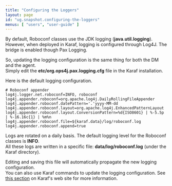 ```yaml
---
title: "Configuring the Loggers"
layout: page
id: "ug.snapshot.configuring-the-loggers"
menus: [ "users", "user-guide" ]
---
```


By default, Roboconf classes use the JDK logging (**java.util.logging**).  
However, when deployed in Karaf, logging is configured through Log4J. The bridge is enabled though Pax Logging.

So, updating the logging configuration is the same thing for both the DM and the agent.  
Simply edit the **etc/org.ops4j.pax.logging.cfg** file in the Karaf installation.

Here is the default logging configuration.

```properties
# Roboconf appender
log4j.logger.net.roboconf=INFO, roboconf
log4j.appender.roboconf=org.apache.log4j.DailyRollingFileAppender
log4j.appender.roboconf.datePattern='.'yyyy-MM-dd
log4j.appender.roboconf.layout=org.apache.log4j.EnhancedPatternLayout
log4j.appender.roboconf.layout.ConversionPattern=%d{ISO8601} | %-5.5p | %-16.16c{1} | %m%n
log4j.appender.roboconf.file=${karaf.data}/log/roboconf.log
log4j.appender.roboconf.append=true
```
Logs are rotated on a daily basis.
The default logging level for the Roboconf classes is **INFO**.  
All these logs are written in a specific file: **data/log/roboconf.log** (under the Karaf directory).

Editing and saving this file will automatically propagate the new logging configuration.  
You can also use Karaf commands to update the logging configuration. See 
[this section](http://karaf.apache.org/manual/latest/users-guide/log.html#Commands) on Karaf's web site for more information.
